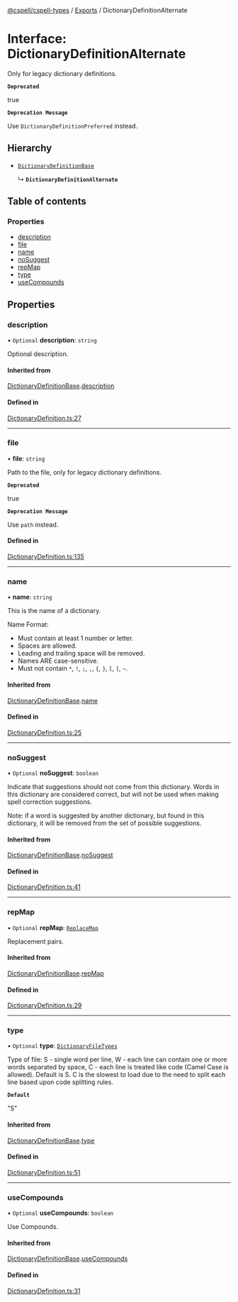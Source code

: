 [@cspell/cspell-types](../README.md) / [Exports](../modules.md) / DictionaryDefinitionAlternate

# Interface: DictionaryDefinitionAlternate

Only for legacy dictionary definitions.

**`Deprecated`**

true

**`Deprecation Message`**

Use `DictionaryDefinitionPreferred` instead.

## Hierarchy

- [`DictionaryDefinitionBase`](DictionaryDefinitionBase.md)

  ↳ **`DictionaryDefinitionAlternate`**

## Table of contents

### Properties

- [description](DictionaryDefinitionAlternate.md#description)
- [file](DictionaryDefinitionAlternate.md#file)
- [name](DictionaryDefinitionAlternate.md#name)
- [noSuggest](DictionaryDefinitionAlternate.md#nosuggest)
- [repMap](DictionaryDefinitionAlternate.md#repmap)
- [type](DictionaryDefinitionAlternate.md#type)
- [useCompounds](DictionaryDefinitionAlternate.md#usecompounds)

## Properties

### description

• `Optional` **description**: `string`

Optional description.

#### Inherited from

[DictionaryDefinitionBase](DictionaryDefinitionBase.md).[description](DictionaryDefinitionBase.md#description)

#### Defined in

[DictionaryDefinition.ts:27](https://github.com/streetsidesoftware/cspell/blob/9347337/packages/cspell-types/src/DictionaryDefinition.ts#L27)

___

### file

• **file**: `string`

Path to the file, only for legacy dictionary definitions.

**`Deprecated`**

true

**`Deprecation Message`**

Use `path` instead.

#### Defined in

[DictionaryDefinition.ts:135](https://github.com/streetsidesoftware/cspell/blob/9347337/packages/cspell-types/src/DictionaryDefinition.ts#L135)

___

### name

• **name**: `string`

This is the name of a dictionary.

Name Format:
- Must contain at least 1 number or letter.
- Spaces are allowed.
- Leading and trailing space will be removed.
- Names ARE case-sensitive.
- Must not contain `*`, `!`, `;`, `,`, `{`, `}`, `[`, `]`, `~`.

#### Inherited from

[DictionaryDefinitionBase](DictionaryDefinitionBase.md).[name](DictionaryDefinitionBase.md#name)

#### Defined in

[DictionaryDefinition.ts:25](https://github.com/streetsidesoftware/cspell/blob/9347337/packages/cspell-types/src/DictionaryDefinition.ts#L25)

___

### noSuggest

• `Optional` **noSuggest**: `boolean`

Indicate that suggestions should not come from this dictionary.
Words in this dictionary are considered correct, but will not be
used when making spell correction suggestions.

Note: if a word is suggested by another dictionary, but found in
this dictionary, it will be removed from the set of
possible suggestions.

#### Inherited from

[DictionaryDefinitionBase](DictionaryDefinitionBase.md).[noSuggest](DictionaryDefinitionBase.md#nosuggest)

#### Defined in

[DictionaryDefinition.ts:41](https://github.com/streetsidesoftware/cspell/blob/9347337/packages/cspell-types/src/DictionaryDefinition.ts#L41)

___

### repMap

• `Optional` **repMap**: [`ReplaceMap`](../modules.md#replacemap)

Replacement pairs.

#### Inherited from

[DictionaryDefinitionBase](DictionaryDefinitionBase.md).[repMap](DictionaryDefinitionBase.md#repmap)

#### Defined in

[DictionaryDefinition.ts:29](https://github.com/streetsidesoftware/cspell/blob/9347337/packages/cspell-types/src/DictionaryDefinition.ts#L29)

___

### type

• `Optional` **type**: [`DictionaryFileTypes`](../modules.md#dictionaryfiletypes)

Type of file:
S - single word per line,
W - each line can contain one or more words separated by space,
C - each line is treated like code (Camel Case is allowed).
Default is S.
C is the slowest to load due to the need to split each line based upon code splitting rules.

**`Default`**

"S"

#### Inherited from

[DictionaryDefinitionBase](DictionaryDefinitionBase.md).[type](DictionaryDefinitionBase.md#type)

#### Defined in

[DictionaryDefinition.ts:51](https://github.com/streetsidesoftware/cspell/blob/9347337/packages/cspell-types/src/DictionaryDefinition.ts#L51)

___

### useCompounds

• `Optional` **useCompounds**: `boolean`

Use Compounds.

#### Inherited from

[DictionaryDefinitionBase](DictionaryDefinitionBase.md).[useCompounds](DictionaryDefinitionBase.md#usecompounds)

#### Defined in

[DictionaryDefinition.ts:31](https://github.com/streetsidesoftware/cspell/blob/9347337/packages/cspell-types/src/DictionaryDefinition.ts#L31)
